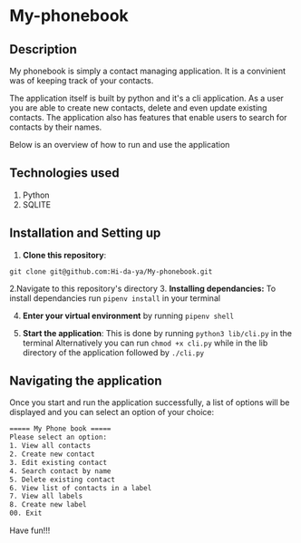 # My-phonebook
## Description

My phonebook is simply a contact managing application. It is a convinient was of keeping track of your contacts.

The application itself is built by python and it's a cli application. As a user you are able to create new contacts, delete and even update existing contacts. The application also has features that enable users to search for contacts by their names.

Below is an overview of how to run and use the application

## Technologies used
1. Python 
2. SQLITE 

## Installation and Setting up
1. **Clone this repository**:

```
git clone git@github.com:Hi-da-ya/My-phonebook.git
```

2.Navigate to this repository's directory
3. **Installing dependancies:** 
To install dependancies run ```pipenv install``` in your terminal

4. **Enter your virtual environment** by running ```pipenv shell```

5. **Start the application**: This is done by running ```python3 lib/cli.py``` in the terminal
Alternatively you can run ```chmod +x cli.py``` while in the lib directory of the application followed by ```./cli.py```


## Navigating the application
Once you start and run the application successfully, a list of options will be displayed and you can select an option of your choice:

```sh
===== My Phone book =====
Please select an option: 
1. View all contacts
2. Create new contact
3. Edit existing contact
4. Search contact by name
5. Delete existing contact
6. View list of contacts in a label
7. View all labels
8. Create new label
00. Exit
```
Have fun!!!